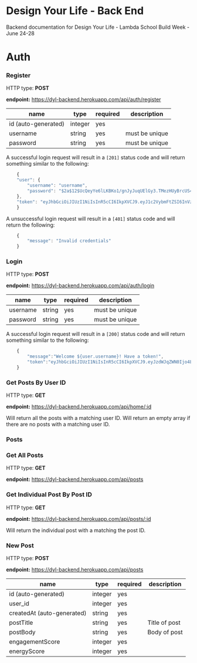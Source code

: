 # Design Your Life - Back End

Backend documentation for Design Your Life - Lambda School Build Week - June 24-28

# Auth 

### **Register**

HTTP type: **POST**

**endpoint:** https://dyl-backend.herokuapp.com/api/auth/register


name  | type | required | description
------------- | ------------- | ------------- | ------------- 
id (auto-generated)  | integer | yes | 
username | string | yes | must be unique
password | string | yes | must be unique

A successful login request will result in a `[201]` status code and will return something similar to the following:
```javascript
    {
    "user": {
        "username": "username",
        "password": "$2a$12$UcQeyYe6lLKBKo1/gnJyJuqUElGy3.TMezHUyBrcUS4vbvwCzJ0s6"
    },
    "token": "eyJhbGciOiJIUzI1NiIsInR5cCI6IkpXVCJ9.eyJ1c2VybmFtZSI6InVzZXJuYW1lIiwiaWF0IjoxNTYxNDczODM2LCJleHAiOjE1NjE1MTcwMzZ9.PPV6bXPm-GzMYa-QGL6ygwfxYo6LAp7vwadi2MK2x_Y"
    }
```
A unsuccessful login request will result in a `[401]` status code and will return the following:
```javascript
    {
        "message": "Invalid credentials"
    }
```

### **Login**


HTTP type: **POST**

**endpoint:** https://dyl-backend.herokuapp.com/api/auth/login


name  | type | required | description
------------- | ------------- | ------------- | ------------- 
username | string | yes | must be unique
password | string | yes | must be unique

A successful login request will result in a `[200]` status code and will return something similar to the following:
```javascript
    {
        "message":"Welcome ${user.username}! Have a token!",
        "token":"eyJhbGciOiJIUzI1NiIsInR5cCI6IkpXVCJ9.eyJzdWJqZWN0Ijo4LCJ1c2VybmFtZSI6InVzZXJuYW1lIiwiaWF0IjoxNTYxNDc2NTcwLCJleHAiOjE1NjE1MTk3NzB9.NaXfLgpVadotfgRlFnA57Co5VKYymD2-d_kK1Gwur7Q"
    }
```
    
### Get Posts By User ID 
HTTP type: **GET**

**endpoint:** https://dyl-backend.herokuapp.com/api/home/:id

Will return all the posts with a matching user ID. Will return an empty array if there are no posts with a matching user ID.

### **Posts**

### Get All Posts 
HTTP type: **GET**

**endpoint:** https://dyl-backend.herokuapp.com/api/posts

### Get Individual Post By Post ID 
HTTP type: **GET**

**endpoint:** https://dyl-backend.herokuapp.com/api/posts/:id

Will return the individual post with a matching the post ID. 

### New Post 
HTTP type: **POST**

**endpoint:** https://dyl-backend.herokuapp.com/api/posts


name  | type | required | description
------------- | ------------- | ------------- | ------------- 
id (auto-generated) | integer | yes | 
user_id | integer | yes | 
createdAt (auto-generated) | string | yes
postTitle | string | yes | Title of post
postBody | string | yes | Body of post
engagementScore | integer | yes | 
energyScore | integer | yes | 
